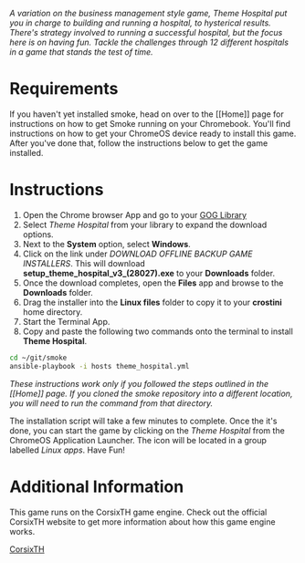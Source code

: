 *A variation on the business management style game, Theme Hospital put you in charge to building and running a hospital, to hysterical results.  There's strategy involved to running a successful hospital, but the focus here is on having fun.  Tackle the challenges through 12 different hospitals in a game that stands the test of time.*

# Requirements
If you haven't yet installed smoke, head on over to the [[Home]] page for instructions on how to get Smoke running on your Chromebook.  You'll find instructions on how to get your ChromeOS device ready to install this game.  After you've done that, follow the instructions below to get the game installed.

# Instructions

1. Open the Chrome browser App and go to your [GOG Library](https://www.gog.com/en/account)
1. Select *Theme Hospital* from your library to expand the download options.
1. Next to the **System** option, select **Windows**.
1. Click on the link under *DOWNLOAD OFFLINE BACKUP GAME INSTALLERS*.  This will download **setup_theme_hospital_v3_(28027).exe** to your **Downloads** folder.
1. Once the download completes, open the **Files** app and browse to the **Downloads** folder.
1. Drag the installer into the **Linux files** folder to copy it to your **crostini** home directory.
1. Start the Terminal App.
1. Copy and paste the following two commands onto the terminal to install **Theme Hospital**.

~~~bash
cd ~/git/smoke
ansible-playbook -i hosts theme_hospital.yml
~~~

*These instructions work only if you followed the steps outlined in the [[Home]] page.  If you cloned the smoke repository into a different location, you will need to run the command from that directory.*

The installation script will take a few minutes to complete.  Once the it's done, you can start the game by clicking on the *Theme Hospital* from the ChromeOS Application Launcher.  The icon will be located in a group labelled *Linux apps*.  Have Fun!

# Additional Information
This game runs on the CorsixTH game engine.  Check out the official CorsixTH website to get more information about how this game engine works.

[CorsixTH <i class="fas fa-external-link-alt"></i>](https://corsixth.com/)